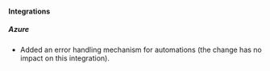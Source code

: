 
#### Integrations

##### Azure

- Added an error handling mechanism for automations (the change has no impact on this integration).
